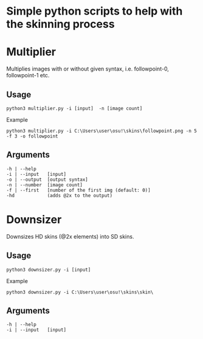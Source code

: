 # Simple python scripts to help with the skinning process

# Multiplier

Multiplies images with or without given syntax, i.e. followpoint-0, followpoint-1 etc.

## Usage

```
python3 multiplier.py -i [input]  -n [image count]
```
Example

```
python3 multiplier.py -i C:\Users\user\osu!\skins\followpoint.png -n 5 -f 3 -o followpoint
```

## Arguments
```
-h | --help
-i | --input   [input]
-o | --output  [output syntax]
-n | --number  [image count]
-f | --first   [number of the first img (default: 0)]
-hd            (adds @2x to the output)
```

# Downsizer

Downsizes HD skins (@2x elements) into SD skins.

## Usage

```
python3 downsizer.py -i [input]
```

Example

```
python3 downsizer.py -i C:\Users\user\osu!\skins\skin\
```

## Arguments
```
-h | --help
-i | --input   [input]
```
